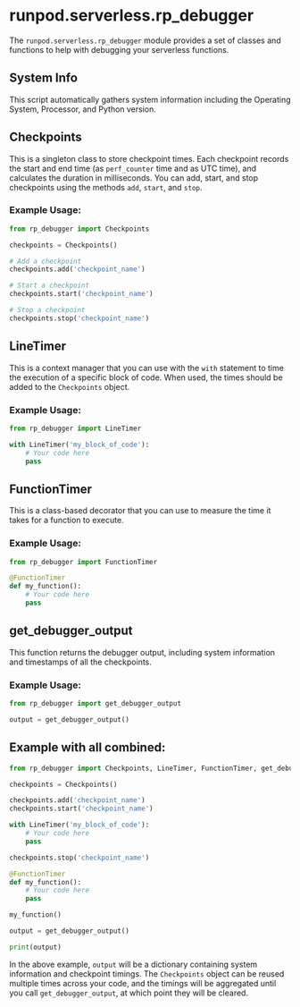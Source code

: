 # runpod.serverless.rp_debugger

The `runpod.serverless.rp_debugger` module provides a set of classes and functions to help with debugging your serverless functions.

## System Info

This script automatically gathers system information including the Operating System, Processor, and Python version.

## Checkpoints

This is a singleton class to store checkpoint times. Each checkpoint records the start and end time (as `perf_counter` time and as UTC time), and calculates the duration in milliseconds. You can add, start, and stop checkpoints using the methods `add`, `start`, and `stop`.

### Example Usage:

```python
from rp_debugger import Checkpoints

checkpoints = Checkpoints()

# Add a checkpoint
checkpoints.add('checkpoint_name')

# Start a checkpoint
checkpoints.start('checkpoint_name')

# Stop a checkpoint
checkpoints.stop('checkpoint_name')
```

## LineTimer

This is a context manager that you can use with the `with` statement to time the execution of a specific block of code. When used, the times should be added to the `Checkpoints` object.

### Example Usage:

```python
from rp_debugger import LineTimer

with LineTimer('my_block_of_code'):
    # Your code here
    pass
```

## FunctionTimer

This is a class-based decorator that you can use to measure the time it takes for a function to execute.

### Example Usage:

```python
from rp_debugger import FunctionTimer

@FunctionTimer
def my_function():
    # Your code here
    pass
```

## get_debugger_output

This function returns the debugger output, including system information and timestamps of all the checkpoints.

### Example Usage:

```python
from rp_debugger import get_debugger_output

output = get_debugger_output()
```

## Example with all combined:

```python
from rp_debugger import Checkpoints, LineTimer, FunctionTimer, get_debugger_output

checkpoints = Checkpoints()

checkpoints.add('checkpoint_name')
checkpoints.start('checkpoint_name')

with LineTimer('my_block_of_code'):
    # Your code here
    pass

checkpoints.stop('checkpoint_name')

@FunctionTimer
def my_function():
    # Your code here
    pass

my_function()

output = get_debugger_output()

print(output)
```

In the above example, `output` will be a dictionary containing system information and checkpoint timings. The `Checkpoints` object can be reused multiple times across your code, and the timings will be aggregated until you call `get_debugger_output`, at which point they will be cleared.
